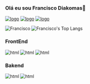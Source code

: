 ### Olá eu sou Francisco Diakomas👋

[![logo](https://img.shields.io/badge/Gmail-D14836?style=for-the-badge&logo=gmail&logoColor=white)](franciscodiakoma@gmail.com)
[![logo](https://img.shields.io/badge/Telegram-2CA5E0?style=for-the-badge&logo=telegram&logoColor=white)](Francisco)
[![logo](https://img.shields.io/badge/WhatsApp-25D366?style=for-the-badge&logo=whatsapp&logoColor=whitee)](https://wa.me/244957777993)

![Francisco](https://github-readme-stats.vercel.app/api?username=FranciscoDiakomas&show_icons=true&theme=radical)
![Francisco's Top Langs](https://github-readme-stats.vercel.app/api/top-langs/?username=FranciscoDiakomas&layout=compact&theme=radical&custom_title=Linguagens_Mais_Usadas)


### FrontEnd

<div style="display: inline-block;">
<img src="https://img.shields.io/badge/JavaScript-F7DF1E?style=for-the-badge&logo=javascript&logoColor=black" alt="html">
<img src="https://img.shields.io/badge/HTML5-E34F26?style=for-the-badge&logo=html5&logoColor=white" alt="html">
<img src="https://img.shields.io/badge/CSS3-1572B6?style=for-the-badge&logo=css3&logoColor=white" alt="html">
<img src="https://img.shields.io/badge/React-20232A?style=for-the-badge&logo=react&logoColor=61DAFB" alt="">
<img src="https://img.shields.io/badge/React_Native-20232A?style=for-the-badge&logo=react&logoColor=61DAFB" alt="">
</div>

### Bakend

<div style="display: inline-block;">
    <img src="https://img.shields.io/badge/Express.js-404D59?style=for-the-badge" alt="html">   
    <img src="https://img.shields.io/badge/Node.js-43853D?style=for-the-badge&logo=node.js&logoColor=white" alt="html">
    <img src="https://img.shields.io/badge/MySQL-00000F?style=for-the-badge&logo=mysql&logoColor=white" alt="">
</div>
